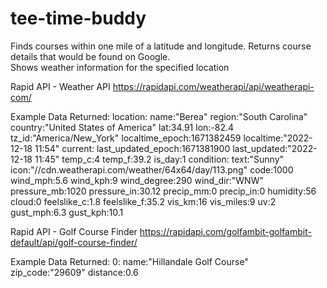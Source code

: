 # tee-time-buddy
Finds courses within one mile of a latitude and longitude.  Returns course details that would be found on Google.  
Shows weather information for the specified location

Rapid API - Weather API
https://rapidapi.com/weatherapi/api/weatherapi-com/

  Example Data Returned:
      location:
        name:"Berea"
        region:"South Carolina"
        country:"United States of America"
        lat:34.91
        lon:-82.4
        tz_id:"America/New_York"
        localtime_epoch:1671382459
        localtime:"2022-12-18 11:54"
      current:
        last_updated_epoch:1671381900
        last_updated:"2022-12-18 11:45"
        temp_c:4
        temp_f:39.2
        is_day:1
      condition:
        text:"Sunny"
        icon:"//cdn.weatherapi.com/weather/64x64/day/113.png"
        code:1000
        wind_mph:5.6
        wind_kph:9
        wind_degree:290
        wind_dir:"WNW"
        pressure_mb:1020
        pressure_in:30.12
        precip_mm:0
        precip_in:0
        humidity:56
        cloud:0
        feelslike_c:1.8
        feelslike_f:35.2
        vis_km:16
        vis_miles:9
        uv:2
        gust_mph:6.3
        gust_kph:10.1

Rapid API - Golf Course Finder
https://rapidapi.com/golfambit-golfambit-default/api/golf-course-finder/

  Example Data Returned:
      0:
        name:"Hillandale Golf Course"
        zip_code:"29609"
        distance:0.6
